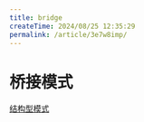 ```yaml
---
title: bridge
createTime: 2024/08/25 12:35:29
permalink: /article/3e7w8imp/
---
```

# 桥接模式

[结构型模式][]

[结构型模式]: ./readme.md